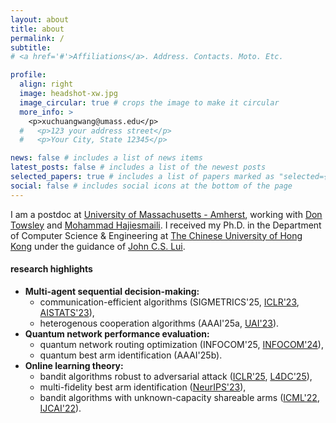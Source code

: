 ```yaml
---
layout: about
title: about
permalink: /
subtitle:
# <a href='#'>Affiliations</a>. Address. Contacts. Moto. Etc.

profile:
  align: right
  image: headshot-xw.jpg
  image_circular: true # crops the image to make it circular
  more_info: >
    <p>xuchuangwang@umass.edu</p>
  #   <p>123 your address street</p>
  #   <p>Your City, State 12345</p>

news: false # includes a list of news items
latest_posts: false # includes a list of the newest posts
selected_papers: true # includes a list of papers marked as "selected={true}"
social: false # includes social icons at the bottom of the page
---
```


I am a postdoc at [University of Massachusetts - Amherst](https://www.umass.edu/), working with [Don Towsley](https://www-net.cs.umass.edu/personnel/towsley.html) and [Mohammad Hajiesmaili](https://groups.cs.umass.edu/hajiesmaili/).
I received my Ph.D. in the Department of Computer Science & Engineering at [The Chinese University of Hong Kong](https://www.cuhk.edu.hk/english/index.html) under the guidance of [John C.S. Lui](https://www.cse.cuhk.edu.hk/~cslui/).
 
#### research highlights

- **Multi-agent sequential decision-making:** 
  - communication-efficient algorithms (SIGMETRICS'25, [ICLR'23](https://openreview.net/forum?id=QTXKTXJKIh), [AISTATS'23](https://proceedings.mlr.press/v206/chen23c)), 
  - heterogenous cooperation algorithms (AAAI'25a, [UAI'23](https://proceedings.mlr.press/v216/wang23a.html)).
- **Quantum network performance evaluation:** 
  - quantum network routing optimization (INFOCOM'25, [INFOCOM'24](https://ieeexplore.ieee.org/document/10621263)), 
  - quantum best arm identification (AAAI'25b).
- **Online learning theory:** 
  - bandit algorithms robust to adversarial attack ([ICLR'25](https://openreview.net/pdf?id=vOFx8HDcvF), [L4DC'25](https://arxiv.org/abs/2411.08167)), 
  - multi-fidelity best arm identification ([NeurIPS'23](https://proceedings.neurips.cc/paper_files/paper/2023/hash/64602b87c31db70a3ef060f6c5d5b01d-Abstract-Conference.html)), 
  - bandit algorithms with unknown-capacity shareable arms ([ICML'22](https://proceedings.mlr.press/v162/wang22af), [IJCAI'22](https://www.ijcai.org/proceedings/2022/491)).
